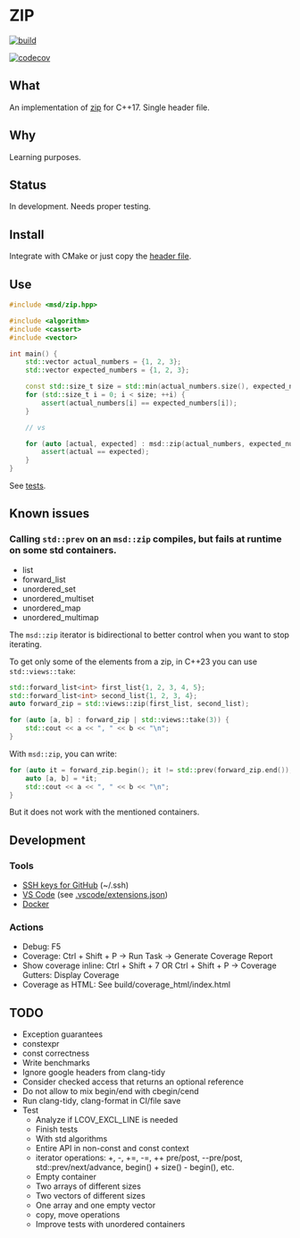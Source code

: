 # ZIP

[![build](https://github.com/andreiavrammsd/cpp-zip/workflows/build/badge.svg)](https://github.com/andreiavrammsd/cpp-zip/actions)

[![codecov](https://codecov.io/github/andreiavrammsd/cpp-zip/graph/badge.svg?token=TBV8ID8QK0)](https://codecov.io/github/andreiavrammsd/cpp-zip)

## What

An implementation of [zip](https://en.cppreference.com/w/cpp/ranges/zip_view) for C++17. Single header file.

## Why

Learning purposes.

## Status

In development. Needs proper testing.

## Install

Integrate with CMake or just copy the [header file](include/msd/zip.hpp).

## Use

```c++
#include <msd/zip.hpp>

#include <algorithm>
#include <cassert>
#include <vector>

int main() {
    std::vector actual_numbers = {1, 2, 3};
    std::vector expected_numbers = {1, 2, 3};

    const std::size_t size = std::min(actual_numbers.size(), expected_numbers.size());
    for (std::size_t i = 0; i < size; ++i) {
        assert(actual_numbers[i] == expected_numbers[i]);
    }

    // vs

    for (auto [actual, expected] : msd::zip(actual_numbers, expected_numbers)) {
        assert(actual == expected);
    }
}

```

See [tests](tests/).

## Known issues

### Calling `std::prev` on an `msd::zip` compiles, but fails at runtime on some std containers.

* list
* forward_list
* unordered_set
* unordered_multiset
* unordered_map
* unordered_multimap

The `msd::zip` iterator is bidirectional to better control when you want to stop iterating.

To get only some of the elements from a zip, in C++23 you can use `std::views::take`:
```c++
std::forward_list<int> first_list{1, 2, 3, 4, 5};
std::forward_list<int> second_list{1, 2, 3, 4};
auto forward_zip = std::views::zip(first_list, second_list);

for (auto [a, b] : forward_zip | std::views::take(3)) {
    std::cout << a << ", " << b << "\n";
}
```

With `msd::zip`, you can write:
```c++
for (auto it = forward_zip.begin(); it != std::prev(forward_zip.end()); ++it) {
    auto [a, b] = *it;
    std::cout << a << ", " << b << "\n";
}
```
But it does not work with the mentioned containers.

## Development

### Tools
* [SSH keys for GitHub](https://help.ubuntu.com/community/SSH/OpenSSH/Keys) (~/.ssh)
* [VS Code](https://code.visualstudio.com/) (see [.vscode/extensions.json](.vscode/extensions.json))
* [Docker](https://docs.docker.com/engine/install/ubuntu/)

### Actions
* Debug: F5
* Coverage: Ctrl + Shift + P -> Run Task -> Generate Coverage Report
* Show coverage inline: Ctrl + Shift + 7 OR Ctrl + Shift + P -> Coverage Gutters: Display Coverage
* Coverage as HTML: See build/coverage_html/index.html

## TODO

* Exception guarantees
* constexpr
* const correctness
* Write benchmarks
* Ignore google headers from clang-tidy
* Consider checked access that returns an optional reference
* Do not allow to mix begin/end with cbegin/cend
* Run clang-tidy, clang-format in CI/file save
* Test
    * Analyze if LCOV_EXCL_LINE is needed
    * Finish tests
    * With std algorithms
    * Entire API in non-const and const context
    * iterator operations: +, -, +=, -=, ++ pre/post, --pre/post, std::prev/next/advance, begin() + size() - begin(), etc.
    * Empty container
    * Two arrays of different sizes
    * Two vectors of different sizes
    * One array and one empty vector
    * copy, move operations
    * Improve tests with unordered containers
